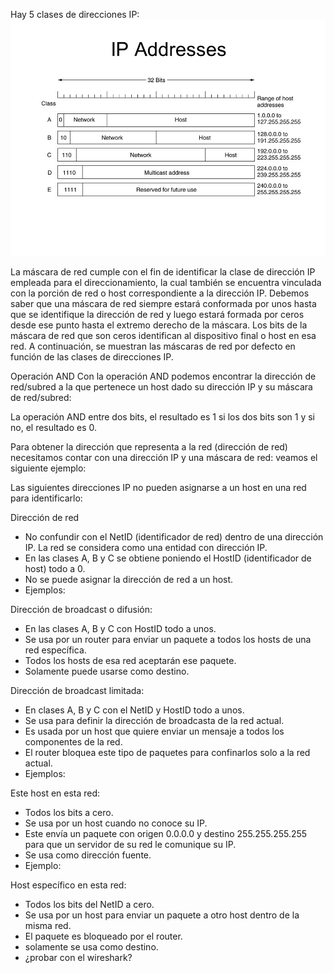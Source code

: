 Hay 5 clases de direcciones IP:
<img src="https://github.com/luisbueno8/literatura_sigloxxi/blob/master/animales/rango.jpg">

La máscara de red cumple con el fin de identificar la clase de dirección IP empleada para el direccionamiento, la cual también se encuentra vinculada con la porción de red o host correspondiente a la dirección IP. Debemos saber que una máscara de red siempre estará conformada por unos hasta que se identifique la dirección de red y luego estará formada por ceros desde ese punto hasta el extremo derecho de la máscara. Los bits de la máscara de red que son ceros identifican al dispositivo final o host en esa red. A continuación, se muestran las máscaras de red por defecto en función de las clases de direcciones IP.

Operación AND
Con la operación AND podemos encontrar la dirección de red/subred a la que pertenece un host dado su dirección IP y su máscara de red/subred:

La operación AND entre dos bits, el resultado es 1 si los dos bits son 1 y si no, el resultado es 0.

Para obtener la dirección que representa a la red (dirección de red) necesitamos contar con una dirección IP y una máscara de red: veamos el siguiente ejemplo:


Las siguientes direcciones IP no pueden asignarse a un host en una red para identificarlo:

Dirección de red
- No confundir con el NetID (identificador de red) dentro de una dirección IP. La red se considera como una entidad con dirección IP.
- En las clases A, B y C se obtiene poniendo el HostID (identificador de host) todo a 0.
- No se puede asignar la dirección de red a un host.
- Ejemplos:

Dirección de broadcast o difusión:
- En las clases A, B y C con HostID todo a unos.
- Se usa por un router para enviar un paquete a todos los hosts de una red específica.
- Todos los hosts de esa red aceptarán ese paquete.
- Solamente puede usarse como destino.

Dirección de broadcast limitada:
- En clases A, B y C con el NetID y HostID todo a unos.
- Se usa para definir la dirección de broadcasta de la red actual.
- Es usada por un host que quiere enviar un mensaje a todos los componentes de la red.
- El router bloquea este tipo de paquetes para confinarlos solo a la red actual.
- Ejemplos:

Este host en esta red:
- Todos los bits a cero.
- Se usa por un host cuando no conoce su IP.
- Este envía un paquete con origen 0.0.0.0 y destino 255.255.255.255 para que un servidor de su red le comunique su IP.
- Se usa como dirección fuente.
- Ejemplo:

Host específico en esta red:
- Todos los bits del NetID a cero.
- Se usa por un host para enviar un paquete a otro host dentro de la misma red.
- El paquete es bloqueado por el router.
- solamente se usa como destino.
- ¿probar con el wireshark?
